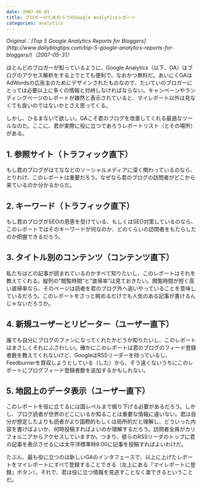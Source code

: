 ```yaml
---
date: 2007-06-01
title: ブロガーのための５つのGoogle Analyticsレポート
categories: analytics
---
```


<cite class="citation">
Original：[Top 5 Google Analytics Reports for Bloggers](http://www.dailyblogtips.com/top-5-google-analytics-reports-for-bloggers/)（<time>2007-05-31</time>）</cite>

ほとんどのブロガーが知っているように、Google Analytics（以下、GA）はブログのアクセス解析をする上でとても便利で、なおかつ無料だ。あいにくGAはAdWordsの広告主のためにデザインされたものなので、たいていのブロガーにとっては必要以上に多くの情報と対峙しなければならない。キャンペーンやランディングページのレポートが雑然と表示されていると、マイレポート以外は見なくても良いのではないかとさえ思ってくる。

しかし、ひるまないで欲しい。GAこそ君のブログを改善してくれる最適なツールなのだ。ここに、君が実際に役に立つであろうレポートリスト（とその場所）がある。

## 1. 参照サイト（トラフィック直下）

もし君のブログがはてななどのソーシャルメディアに深く関わっているのなら、とりわけ、このレポートは重要だろう。なぜなら君のブログの訪問者がどこから来ているのか分かるからだ。

## 2. キーワード（トラフィック直下）

もし君のブログがSEOの恩恵を受けている、もしくはSEO対策しているのなら、このレポートではそのキーワードが何なのか、どのくらいの訪問者をもたらしたのか把握できるだろう。

## 3. タイトル別のコンテンツ（コンテンツ直下）

私たちはどの記事が読まれているのかすべて知りたいし、このレポートはそれを教えてくれる。縦列の”閲覧時間”と”直帰率”は見ておきたい。閲覧時間が短く高い直帰率なら、そのページは読者を君のブログ外へ追いやっていることを意味しているだろう。このレポートをさっと眺めるだけでも人気のある記事が書けるんじゃないだろうか。

## 4. 新規ユーザーとリピーター（ユーザー直下）

誰でも自分にブログのファンになってくれたかどうか知りたいし、このレポートはまさしくそれにふさわしい。確かにこのレポートは君のブログのフィード登録者数を教えてくれないけど、GoogleはRSSリーダーを持っているし、Feedburnerを買収しようとしている（した）から、そう遠くないうちにこのレポートにブログフィード登録者数を追加するかもしれない。

## 5. 地図上のデータ表示（ユーザー直下）

このレポートを役に立てるには国レベルまで掘り下げる必要があるだろう。しかし、ブログ読者が世界のどこにいるか知ることは重要な情報に違いない。君は自分が想定したよりも読者がより国際的もしくは局所的だと理解し、どういった内容を書けばよいか、何時投稿すればよいのか理解するだろう。訪問者全員がカリフォルニアからアクセスしていますか。つまり、彼らのRSSリーダのトップに君の記事を表示させるには太平洋標準時8:00に記事を投稿すればよいわけだ。

たぶん、最も役に立つのは新しいGAのインタフェースで、以上に上げたレポートをマイレポートにすべて登録することできる（左上にある『マイレポートに登録』ボタン）。それで、君は役に立つ情報を見逃すことなく楽できるということだ。